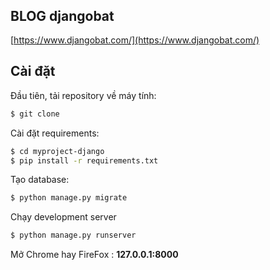 # 

<a target="_blank" href=""><img src="" alt="" /></a>


## BLOG djangobat

[https://www.djangobat.com/](https://www.djangobat.com/)

## Cài đặt

Đầu tiên, tải repository về máy tính:

```bash
$ git clone 
```

Cài đặt requirements:

```bash
$ cd myproject-django
$ pip install -r requirements.txt
```

Tạo database:

```bash
$ python manage.py migrate
```
Chạy development server

```bash
$ python manage.py runserver
```

Mở Chrome hay FireFox : **127.0.0.1:8000**





